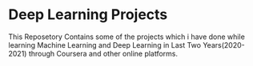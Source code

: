 # Deep Learning Projects
This Reposetory Contains some of the projects which i have done while learning Machine Learning and Deep Learning in Last Two Years(2020-2021) through Coursera and other online platforms.
